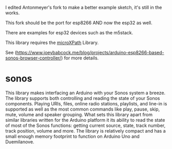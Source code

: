 I edited Antonmeyer's fork to make a better example sketch, it's still in the works.

This fork should be the port for esp8266 AND now the esp32 as well.

There are examples for esp32 devices such as the m5stack.

This library requires the [microXPath](https://github.com/tmittet/microxpath) Library.

See (https://www.joeybabcock.me/blog/projects/arduino-esp8266-based-sonos-browser-controller/) for more details.

# sonos
This library makes interfacing an Arduino with your Sonos system a breeze. The library supports both controlling and reading the state of your Sonos components.  Playing URIs, files, online radio stations, playlists, and line-in is supported as well as the most common commands like play, pause, skip, mute, volume and speaker grouping.  What sets this library apart from similar libraries written for the Arduino platform it its ability to read the state of most of the Sonos functions: getting current source, state, track number, track position, volume and more.  The library is relatively compact and has a small enough memory footprint to function on Arduino Uno and Duemilanove.
